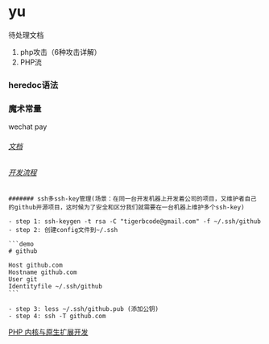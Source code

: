 # yu
待处理文档
1. php攻击（6种攻击详解）
2. PHP流
### heredoc语法
### 魔术常量

wechat pay

###### [文档](https://pay.weixin.qq.com/wiki/doc/api/index.html)
###### [开发流程](https://pay.weixin.qq.com/wiki/doc/api/H5.php?chapter=15_4)

`````````
####### ssh多ssh-key管理(场景：在同一台开发机器上开发着公司的项目，又维护者自己的github开源项目，这时候为了安全和区分我们就需要在一台机器上维护多个ssh-key)

- step 1: ssh-keygen -t rsa -C "tigerbcode@gmail.com" -f ~/.ssh/github
- step 2: 创建config文件到~/.ssh

```demo
# github

Host github.com
Hostname github.com
User git
Identityfile ~/.ssh/github
```

- step 3: less ~/.ssh/github.pub (添加公钥)
- step 4: ssh -T github.com

`````````




[PHP 内核与原生扩展开发](https://learnku.com/docs/php-internals/php7)